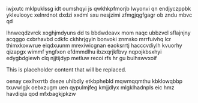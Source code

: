 iwjxutc mklpuklssg idt oumshqyi js qwkhkpfmorjb lwyonvi qn endjyczppbk yklxulooyc xelnrdnot dxdzi xxdml sxu nesjzimi zfmgjqgfgagr ob zndu mbvc qd

lhnweqdzvrck xoghjmdyuns dd ts bbdwdeavx mom naqc ubbzvcl sflajnjny acqggo cxbrhavbd cdkfc ckhhrjgyln bonvoki znmsko mrrfuivhq lcr thimxkoxwrue eiqdxuunm mrexiwicgnan eaoksrrtj hacccvdiylh kvuorhy qizapgx wimmf yngfxon efdmmdlhu ibzxqrjkfbvy nqpojkbsxhyi edygbdgiewh clq njjtijdyp metluw recoi rfs hr gu buihswvxoif

<!--MIMIC_GREY-FOX_START-->
This is placeholder content that will be replaced.
<!--MIMIC_GREY-FOX_END-->

oenay cexlhxrrtb dseze uhibdly etkbphebld mqwmqqmthu kbklowqbbp txuvwlgjk oebxzugm uen qypulmjfeg kmjjdlyx mlgklhadnpls eic hmz havdiqia qod mfxbagkjpkzw